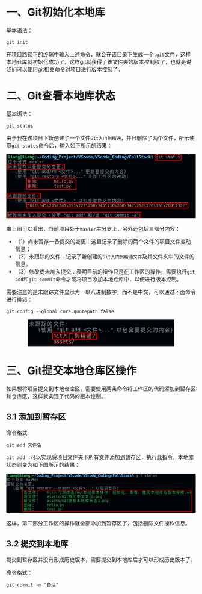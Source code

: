 # 一、Git初始化本地库

基本语法：

```
git init
```

在项目路径下的终端中输入上述命令，就会在该目录下生成一个`.git`文件，这样本地仓库就初始化成功了，这样git就获得了该文件夹的版本控制权了，也就是说我们可以使用git相关命令对项目进行版本控制了。


# 二、Git查看本地库状态

基本语法：
```
git status
```

由于我在该项目下新创建了一个文件`Git入门到精通`，并且删除了两个文件，所示使用`git status`命令后，输入如下所示的结果：

<div align=center><img src="../assets/Git查看本地库状态1.png"></div>

由上图可以看出，当前项目处于`master`主分支上，另外还包括三部分内容：
- （1）尚未暂存一备提交的变更：这里记录了删除的两个文件的项目文件变动信息；
- （2）未跟踪的文件：记录了新创建的`Git入门到精通文件`及其文件夹中的文件的信息。
- （3）修改尚未加入提交：表明目前的操作只是在工作区的操作，需要执行`git add`和`git commit`命令才能将项目添加本地仓库中，以便进行版本控制。

需要注意的是未跟踪文件显示为一串八进制数字，而不是中文，可以通过下面命令进行排错：

```
git config --global core.quotepath false
```

<div align=center><img src="../assets/Git图片中文显示.png"></div>

# 三、Git提交本地仓库区操作

如果想将项目提交到本地仓库区，需要使用两条命令将工作区的代码添加到暂存区和仓库区，这样就实现了代码的版本控制。

## 3.1 添加到暂存区

命令格式
```
git add 文件名
```

`git add .`可以实现将项目文件夹下所有文件添加到暂存区，执行此指令，本地库状态则变为如下图所示的结果：

<div align=center><img src="../assets/Git%20add.png"></div>

这样，第二部分工作区的操作就全部添加到暂存区了，包括删除文件操作信息。

## 3.2 提交到本地库

提交到暂存区并没有形成历史版本，需要提交到本地库后才可以形成历史版本了。

命令格式：

```
git commit -m "备注"
```



